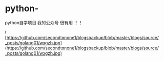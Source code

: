 # python-
python自学项目
我的公众号
很有用
！！



![https://github.com/secondtonone1/blogsbackup/blob/master/blogs/source/_posts/golang01/wxgzh.jpg](https://github.com/secondtonone1/blogsbackup/blob/master/blogs/source/_posts/golang01/wxgzh.jpg)
